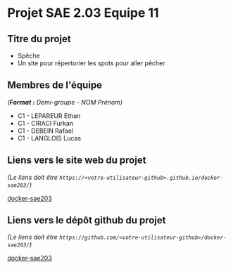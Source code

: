 # Projet SAE 2.03 Equipe 11

## Titre du projet
- Spêche
- Un site pour répertorier les spots pour aller pêcher

## Membres de l'équipe
_(**Format :** Demi-groupe - NOM Prénom)_

- C1 - LEPAREUR Ethan
- C1 - CIRACI Furkan
- C1 - DEBEIN Rafael
- C1 - LANGLOIS Lucas
## Liens vers le site web du projet
_(Le liens doit être ```https://<votre-utilisateur-github>.github.io/docker-sae203/```)_

[docker-sae203](https://azzzeuh.github.io/docker-sae203/)

## Liens vers le dépôt github du projet
_(Le liens doit être ```https://github.com/<votre-utilisateur-github>/docker-sae203/```)_

[docker-sae203](https://github.com/Azzzeuh/docker-sae203)

